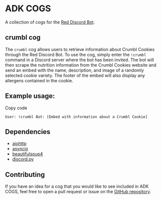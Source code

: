 
ADK COGS
========

A collection of cogs for the [Red Discord Bot](https://github.com/Cog-Creators/Red-DiscordBot).

crumbl cog
----------

The `crumbl` cog allows users to retrieve information about Crumbl Cookies through the Red Discord Bot. To use the cog, simply enter the `!crumbl` command in a Discord server where the bot has been invited. The bot will then scrape the nutrition information from the Crumbl Cookies website and send an embed with the name, description, and image of a randomly selected cookie variety. The footer of the embed will also display any allergens contained in the cookie.


Example usage:
--------------

Copy code

`User: !crumbl Bot: [Embed with information about a Crumbl Cookie]`

Dependencies
------------

*   [aiohttp](https://aiohttp.readthedocs.io/en/stable/)
*   [asyncio](https://docs.python.org/3/library/asyncio.html)
*   [beautifulsoup4](https://pypi.org/project/beautifulsoup4/)
*   [discord.py](https://discordpy.readthedocs.io/en/latest/)

Contributing
------------

If you have an idea for a cog that you would like to see included in ADK COGS, feel free to open a pull request or issue on the [GitHub repository](https://github.com/adkcogs/adkcogs).
